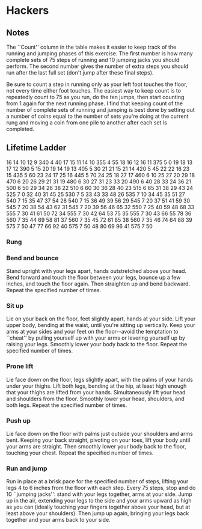 # Hackers

## Notes

The ``Count'' column in the table makes it easier to keep track of the running and jumping phases of this exercise. The first number is how many complete sets of 75 steps of running and 10 jumping jacks you should perform. The second number gives the number of extra steps you should run after the last full set (don't jump after these final steps).

Be sure to count a step in running only as your left foot touches the floor, not every time either foot touches. The easiest way to keep count is to repeatedly count to 75 as you run, do the ten jumps, then start counting from 1 again for the next running phase. I find that keeping count of the number of complete sets of running and jumping is best done by setting out a number of coins equal to the number of sets you're doing at the current rung and moving a coin from one pile to another after each set is completed.

## Lifetime Ladder

16	14	10	12	9	340	4	40
17	15	11	14	10	355	4	55
18	16	12	16	11	375	5	0
19	18	13	17	12	390	5	15
20	19	14	19	13	405	5	30
21	21	15	21	14	420	5	45
22	22	16	23	15	435	5	60
23	24	17	25	16	445	5	70
24	25	18	27	17	460	6	10
25	27	20	29	18	470	6	20
26	29	21	31	19	480	6	30
27	31	23	33	20	490	6	40
28	33	24	36	21	500	6	50
29	34	26	38	22	510	6	60
30	36	28	40	23	515	6	65
31	38	29	43	24	525	7	0
32	40	31	45	25	530	7	5
33	43	33	48	26	535	7	10
34	45	35	51	27	540	7	15
35	47	37	54	28	540	7	15
36	49	39	56	29	545	7	20
37	51	41	59	30	545	7	20
38	54	43	62	31	545	7	20
39	56	46	65	32	550	7	25
40	59	48	68	33	555	7	30
41	61	50	72	34	555	7	30
42	64	53	75	35	555	7	30
43	66	55	78	36	560	7	35
44	69	58	81	37	560	7	35
45	72	61	85	38	560	7	35
46	74	64	88	39	575	7	50
47	77	66	92	40	575	7	50
48	80	69	96	41	575	7	50


### Rung


### Bend and bounce

Stand upright with your legs apart, hands outstretched above your head. Bend forward and touch the floor between your legs, bounce up a few inches, and touch the floor again. Then straighten up and bend backward. Repeat the specified number of times.

### Sit up

Lie on your back on the floor, feet slightly apart, hands at your side. Lift your upper body, bending at the waist, until you're sitting up vertically. Keep your arms at your sides and your feet on the floor--avoid the temptation to ``cheat'' by pulling yourself up with your arms or levering yourself up by raising your legs. Smoothly lower your body back to the floor. Repeat the specified number of times.

### Prone lift

Lie face down on the floor, legs slightly apart, with the palms of your hands under your thighs. Lift both legs, bending at the hip, at least high enough that your thighs are lifted from your hands. Simultaneously lift your head and shoulders from the floor. Smoothly lower your head, shoulders, and both legs. Repeat the specified number of times.

### Push up

Lie face down on the floor with palms just outside your shoulders and arms bent. Keeping your back straight, pivoting on your toes, lift your body until your arms are straight. Then smoothly lower your body back to the floor, touching your chest. Repeat the specified number of times.

### Run and jump

Run in place at a brisk pace for the specified number of steps, lifting your legs 4 to 6 inches from the floor with each step. Every 75 steps, stop and do 10 ``jumping jacks'': stand with your legs together, arms at your side. Jump up in the air, extending your legs to the side and your arms upward as high as you can (ideally touching your fingers together above your head, but at least above your shoulders). Then jump up again, bringing your legs back together and your arms back to your side.